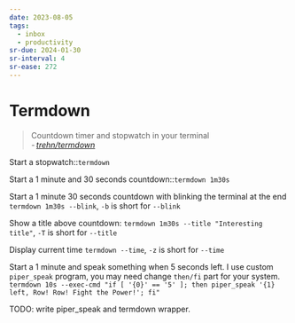 ```yaml
---
date: 2023-08-05
tags:
  - inbox
  - productivity
sr-due: 2024-01-30
sr-interval: 4
sr-ease: 272
---
```


# Termdown

> Countdown timer and stopwatch in your terminal\
> - <cite>[trehn/termdown](https://github.com/trehn/termdown)</cite>

Start a stopwatch::`termdown`

Start a 1 minute and 30 seconds countdown::`termdown 1m30s`

Start a 1 minute 30 seconds countdown with blinking the terminal at the end
&#10;
`termdown 1m30s --blink`, `-b` is short for `--blink`

Show a title above countdown:
&#10;
`termdown 1m30s --title "Interesting title"`, `-T` is short for `--title`

Display current time
&#10;
`termdown --time`, `-z` is short for `--time`

Start a 1 minute and speak something when 5 seconds left.
&#10;
I use custom `piper_speak` program, you may need change `then/fi` part for your
system.
`termdown 10s --exec-cmd "if [ '{0}' == '5' ]; then piper_speak '{1} left, Row! Row! Fight the Power!'; fi"`

TODO: write piper_speak and termdown wrapper.
